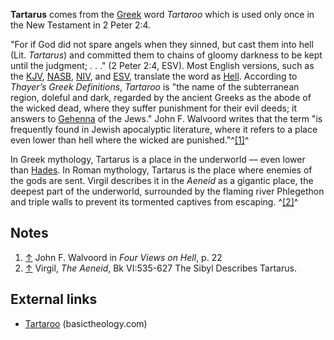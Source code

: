 **Tartarus** comes from the [Greek](Greek "Greek") word *Tartaroo*
which is used only once in the New Testament in 2 Peter 2:4.

"For if God did not spare angels when they sinned, but cast them
into hell (Lit. *Tartarus*) and committed them to chains of gloomy
darkness to be kept until the judgment; . . ." (2 Peter 2:4, ESV).
Most English versions, such as the [KJV](KJV "KJV"),
[NASB](NASB "NASB"), [NIV](NIV "NIV"), and [ESV](ESV "ESV"),
translate the word as [Hell](Hell "Hell"). According to
*Thayer’s Greek Definitions*, *Tartaroo* is "the name of the
subterranean region, doleful and dark, regarded by the ancient
Greeks as the abode of the wicked dead, where they suffer
punishment for their evil deeds; it answers to
[Gehenna](Gehenna "Gehenna") of the Jews." John F. Walvoord writes
that the term "is frequently found in Jewish apocalyptic
literature, where it refers to a place even lower than hell where
the wicked are punished."^[[1]](#note-0)^

In Greek mythology, Tartarus is a place in the underworld — even
lower than [Hades](Hades "Hades"). In Roman mythology, Tartarus is
the place where enemies of the gods are sent. Virgil describes it
in the *Aeneid* as a gigantic place, the deepest part of the
underworld, surrounded by the flaming river Phlegethon and triple
walls to prevent its tormented captives from escaping.
^[[2]](#note-1)^

## Notes

1.  [↑](#ref-0) John F. Walvoord in *Four Views on Hell*, p. 22
2.  [↑](#ref-1) Virgil, *The Aeneid*, Bk VI:535-627 The Sibyl
    Describes Tartarus.

## External links

-   [Tartaroo](http://www.basictheology.com/definitions/Tartaroo/)
    (basictheology.com)



